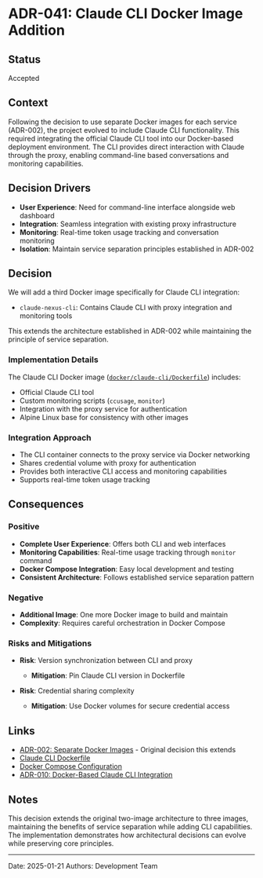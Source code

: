 # ADR-041: Claude CLI Docker Image Addition

## Status

Accepted

## Context

Following the decision to use separate Docker images for each service (ADR-002), the project evolved to include Claude CLI functionality. This required integrating the official Claude CLI tool into our Docker-based deployment environment. The CLI provides direct interaction with Claude through the proxy, enabling command-line based conversations and monitoring capabilities.

## Decision Drivers

- **User Experience**: Need for command-line interface alongside web dashboard
- **Integration**: Seamless integration with existing proxy infrastructure
- **Monitoring**: Real-time token usage tracking and conversation monitoring
- **Isolation**: Maintain service separation principles established in ADR-002

## Decision

We will add a third Docker image specifically for Claude CLI integration:

- `claude-nexus-cli`: Contains Claude CLI with proxy integration and monitoring tools

This extends the architecture established in ADR-002 while maintaining the principle of service separation.

### Implementation Details

The Claude CLI Docker image ([`docker/claude-cli/Dockerfile`](../../../docker/claude-cli/Dockerfile)) includes:

- Official Claude CLI tool
- Custom monitoring scripts (`ccusage`, `monitor`)
- Integration with the proxy service for authentication
- Alpine Linux base for consistency with other images

### Integration Approach

- The CLI container connects to the proxy service via Docker networking
- Shares credential volume with proxy for authentication
- Provides both interactive CLI access and monitoring capabilities
- Supports real-time token usage tracking

## Consequences

### Positive

- **Complete User Experience**: Offers both CLI and web interfaces
- **Monitoring Capabilities**: Real-time usage tracking through `monitor` command
- **Docker Compose Integration**: Easy local development and testing
- **Consistent Architecture**: Follows established service separation pattern

### Negative

- **Additional Image**: One more Docker image to build and maintain
- **Complexity**: Requires careful orchestration in Docker Compose

### Risks and Mitigations

- **Risk**: Version synchronization between CLI and proxy
  - **Mitigation**: Pin Claude CLI version in Dockerfile

- **Risk**: Credential sharing complexity
  - **Mitigation**: Use Docker volumes for secure credential access

## Links

- [ADR-002: Separate Docker Images](./adr-002-separate-docker-images.md) - Original decision this extends
- [Claude CLI Dockerfile](../../../docker/claude-cli/Dockerfile)
- [Docker Compose Configuration](../../../docker/docker-compose.yml)
- [ADR-010: Docker-Based Claude CLI Integration](./adr-010-docker-cli-integration.md)

## Notes

This decision extends the original two-image architecture to three images, maintaining the benefits of service separation while adding CLI capabilities. The implementation demonstrates how architectural decisions can evolve while preserving core principles.

---

Date: 2025-01-21
Authors: Development Team
